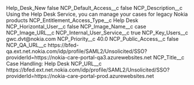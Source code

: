<?xml version="1.0" encoding="UTF-8"?>
<CustomMetadata xmlns="http://soap.sforce.com/2006/04/metadata" xmlns:xsi="http://www.w3.org/2001/XMLSchema-instance" xmlns:xsd="http://www.w3.org/2001/XMLSchema">
    <label>Help_Desk_New</label>
    <protected>false</protected>
    <values>
        <field>NCP_Default_Access__c</field>
        <value xsi:type="xsd:boolean">false</value>
    </values>
    <values>
        <field>NCP_Description__c</field>
        <value xsi:type="xsd:string">Using the Help Desk Service, you can manage your cases for legacy Nokia products</value>
    </values>
    <values>
        <field>NCP_Entitlement_Access_Type__c</field>
        <value xsi:type="xsd:string">Help Desk</value>
    </values>
    <values>
        <field>NCP_Horizontal_User__c</field>
        <value xsi:type="xsd:boolean">false</value>
    </values>
    <values>
        <field>NCP_Image_Name__c</field>
        <value xsi:type="xsd:string">case</value>
    </values>
    <values>
        <field>NCP_Image_URL__c</field>
        <value xsi:nil="true"/>
    </values>
    <values>
        <field>NCP_Internal_User_Service__c</field>
        <value xsi:type="xsd:boolean">true</value>
    </values>
    <values>
        <field>NCP_Key_Users__c</field>
        <value xsi:type="xsd:string">gwc.dvt@nokia.com</value>
    </values>
    <values>
        <field>NCP_Priority__c</field>
        <value xsi:type="xsd:double">40.0</value>
    </values>
    <values>
        <field>NCP_Public_Access__c</field>
        <value xsi:type="xsd:boolean">false</value>
    </values>
    <values>
        <field>NCP_QA_URL__c</field>
        <value xsi:type="xsd:string">https://bfed-qa.ext.net.nokia.com/idp/profile/SAML2/Unsolicited/SSO?providerId=https://nokia-care-portal-qa3.azurewebsites.net</value>
    </values>
    <values>
        <field>NCP_Title__c</field>
        <value xsi:type="xsd:string">Case Handling: Help Desk</value>
    </values>
    <values>
        <field>NCP_URL__c</field>
        <value xsi:type="xsd:string">https://bfed.ext.net.nokia.com/idp/profile/SAML2/Unsolicited/SSO?providerId=https://nokia-care-portal-prod.azurewebsites.net</value>
    </values>
</CustomMetadata>
